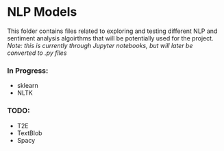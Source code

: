 # NLP Models

This folder contains files related to exploring and testing different NLP and sentiment analysis algoirthms that will be potentially used for the project.  
*Note: this is currently through Jupyter notebooks, but will later be converted to .py files*

### In Progress:
- sklearn
- NLTK

### TODO:
- T2E
- TextBlob
- Spacy
